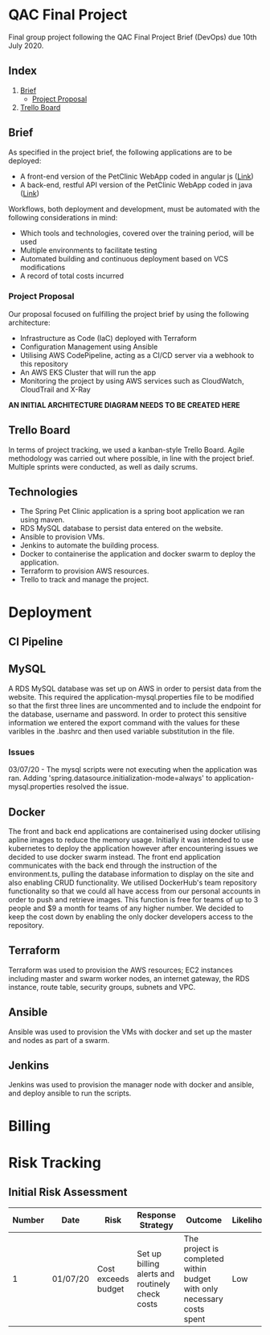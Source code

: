 # QAC Final Project
Final group project following the QAC Final Project Brief (DevOps) due 10th July 2020.

## Index
1. [Brief](#brief)
    - [Project Proposal](#pp)
2. [Trello Board](#trello)

## Brief <a name="brief"></a>
As specified in the project brief, the following applications are to be deployed:
- A front-end version of the PetClinic WebApp coded in angular js (<a href="https://github.com/spring-petclinic/spring-petclinic-angular">Link</a>)
- A back-end, restful API version of the PetClinic WebApp coded in java (<a href="https://github.com/spring-petclinic/spring-petclinic-rest">Link</a>)

Workflows, both deployment and development, must be automated with the following considerations in mind:
- Which tools and technologies, covered over the training period, will be used
- Multiple environments to facilitate testing
- Automated building and continuous deployment based on VCS modifications
- A record of total costs incurred

### Project Proposal <a name="pp"></a>
Our proposal focused on fulfilling the project brief by using the following architecture:
- Infrastructure as Code (IaC) deployed with Terraform
- Configuration Management using Ansible
- Utilising AWS CodePipeline, acting as a CI/CD server via a webhook to this repository
- An AWS EKS Cluster that will run the app
- Monitoring the project by using AWS services such as CloudWatch, CloudTrail and X-Ray

<b>AN INITIAL ARCHITECTURE DIAGRAM NEEDS TO BE CREATED HERE</b>

## Trello Board <a name="trello"></a>
In terms of project tracking, we used a kanban-style Trello Board. Agile methodology was carried out where possible, in line with the project brief. Multiple sprints were conducted, as well as daily scrums.

## Technologies <a name="technologies"></a>
* The Spring Pet Clinic application is a spring boot application we ran using maven. 
* RDS MySQL database to persist data entered on the website. 
* Ansible to provision VMs.
* Jenkins to automate the building process.
* Docker to containerise the application and docker swarm to deploy the application.
* Terraform to provision AWS resources.
* Trello to track and manage the project.

# Deployment

## CI Pipeline <a name="CI Pipeline"></a>

## MySQL <a name="mysql"></a>
A RDS MySQL database was set up on AWS in order to persist data from the website. This required the application-mysql.properties file to be modified so that the first three lines are uncommented and to include the endpoint for the database, username and password. In order to protect this sensitive information we entered the export command with the values for these varibles in the .bashrc and then used variable substitution in the file. 
### Issues
03/07/20 - The mysql scripts were not executing when the application was ran. Adding 'spring.datasource.initialization-mode=always' to application-mysql.properties resolved the issue. 

## Docker <a name="docker"></a>
The front and back end applications are containerised using docker utilising apline images to reduce the memory usage. Initially it was intended to use kubernetes to deploy the application however after encountering issues we decided to use docker swarm instead. The front end application communicates with the back end through the instruction of the environment.ts, pulling the database information to display on the site and also enabling CRUD functionality. We utilised DockerHub's team repository functionality so that we could all have access from our personal accounts in order to push and retrieve images. This function is free for teams of up to 3 people and $9 a month for teams of any higher number. We decided to keep the cost down by enabling the only docker developers access to the repository. 

## Terraform <a name="terraform"></a>
Terraform was used to provision the AWS resources; EC2 instances including master and swarm worker nodes, an internet gateway, the RDS instance, route table, security groups, subnets and VPC. 

## Ansible <a name="ansible"></a>
Ansible was used to provision the VMs with docker and set up the master and nodes as part of a swarm. 

## Jenkins <a name="jenkins"></a>
Jenkins was used to provision the manager node with docker and ansible, and deploy ansible to run the scripts.

# Billing 

# Risk Tracking
## Initial Risk Assessment

| Number |Date | Risk | Response Strategy | Outcome | Likelihood | Impact | Proximity |
| --- |---  | ---   | ------------------ | ------- | ---------| --------| ---------|
1 | 01/07/20 | Cost exceeds budget | Set up billing alerts and routinely check costs | The project is completed within budget with only necessary costs spent | Low | Low | Once AWS resources are used |
